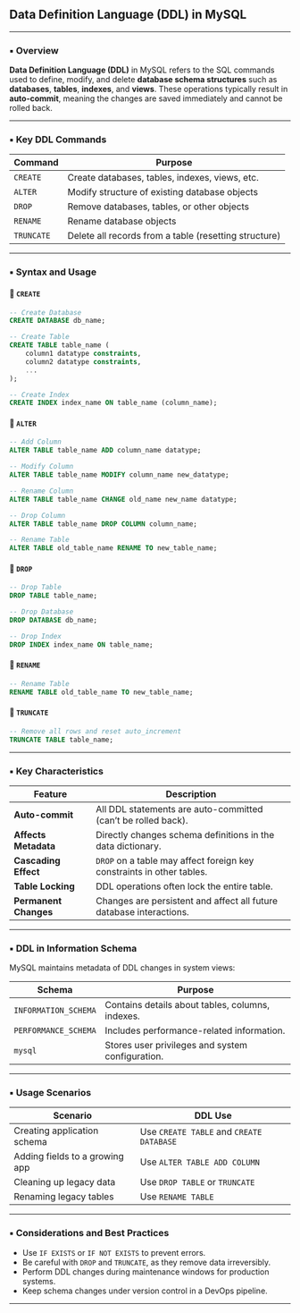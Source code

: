 ## Data Definition Language (DDL) in MySQL

---

### ▪️ Overview

**Data Definition Language (DDL)** in MySQL refers to the SQL commands used to define, modify, and delete **database schema structures** such as **databases**, **tables**, **indexes**, and **views**. These operations typically result in **auto-commit**, meaning the changes are saved immediately and cannot be rolled back.

---

### ▪️ Key DDL Commands

| Command      | Purpose                                               |
|--------------|--------------------------------------------------------|
| `CREATE`     | Create databases, tables, indexes, views, etc.         |
| `ALTER`      | Modify structure of existing database objects          |
| `DROP`       | Remove databases, tables, or other objects             |
| `RENAME`     | Rename database objects                                |
| `TRUNCATE`   | Delete all records from a table (resetting structure) |

---

### ▪️ Syntax and Usage

#### 🔹 `CREATE`
```sql
-- Create Database
CREATE DATABASE db_name;

-- Create Table
CREATE TABLE table_name (
    column1 datatype constraints,
    column2 datatype constraints,
    ...
);

-- Create Index
CREATE INDEX index_name ON table_name (column_name);
```

#### 🔹 `ALTER`
```sql
-- Add Column
ALTER TABLE table_name ADD column_name datatype;

-- Modify Column
ALTER TABLE table_name MODIFY column_name new_datatype;

-- Rename Column
ALTER TABLE table_name CHANGE old_name new_name datatype;

-- Drop Column
ALTER TABLE table_name DROP COLUMN column_name;

-- Rename Table
ALTER TABLE old_table_name RENAME TO new_table_name;
```

#### 🔹 `DROP`
```sql
-- Drop Table
DROP TABLE table_name;

-- Drop Database
DROP DATABASE db_name;

-- Drop Index
DROP INDEX index_name ON table_name;
```

#### 🔹 `RENAME`
```sql
-- Rename Table
RENAME TABLE old_table_name TO new_table_name;
```

#### 🔹 `TRUNCATE`
```sql
-- Remove all rows and reset auto_increment
TRUNCATE TABLE table_name;
```

---

### ▪️ Key Characteristics

| Feature                | Description                                                              |
|------------------------|--------------------------------------------------------------------------|
| **Auto-commit**         | All DDL statements are auto-committed (can’t be rolled back).            |
| **Affects Metadata**    | Directly changes schema definitions in the data dictionary.              |
| **Cascading Effect**    | `DROP` on a table may affect foreign key constraints in other tables.    |
| **Table Locking**       | DDL operations often lock the entire table.                              |
| **Permanent Changes**   | Changes are persistent and affect all future database interactions.      |

---

### ▪️ DDL in Information Schema

MySQL maintains metadata of DDL changes in system views:

| Schema                 | Purpose                                            |
|------------------------|----------------------------------------------------|
| `INFORMATION_SCHEMA`   | Contains details about tables, columns, indexes.   |
| `PERFORMANCE_SCHEMA`   | Includes performance-related information.          |
| `mysql`                | Stores user privileges and system configuration.   |

---

### ▪️ Usage Scenarios

| Scenario                          | DDL Use                                 |
|----------------------------------|------------------------------------------|
| Creating application schema      | Use `CREATE TABLE` and `CREATE DATABASE` |
| Adding fields to a growing app   | Use `ALTER TABLE ADD COLUMN`             |
| Cleaning up legacy data          | Use `DROP TABLE` or `TRUNCATE`           |
| Renaming legacy tables           | Use `RENAME TABLE`                       |

---

### ▪️ Considerations and Best Practices

- Use `IF EXISTS` or `IF NOT EXISTS` to prevent errors.
- Be careful with `DROP` and `TRUNCATE`, as they remove data irreversibly.
- Perform DDL changes during maintenance windows for production systems.
- Keep schema changes under version control in a DevOps pipeline.

---
